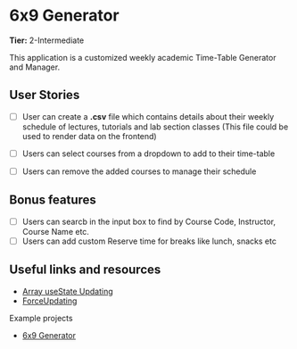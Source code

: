 # 6x9 Generator

**Tier:** 2-Intermediate

This application is a customized weekly academic Time-Table Generator and Manager.

## User Stories

- [ ] User can create a **.csv** file which contains details about their weekly schedule of lectures, tutorials and lab section classes (This file could be used to render data on the frontend)
- [ ] Users can select courses from a dropdown to add to their time-table
- [ ] Users can remove the added courses to manage their schedule


## Bonus features

- [ ] Users can searcb in the input box to find by Course Code, Instructor, Course Name etc.
- [ ] Users can add custom Reserve time for breaks like lunch, snacks etc

## Useful links and resources

- [Array useState Updating](https://stackoverflow.com/questions/56266575/why-is-usestate-not-triggering-re-render)
- [ForceUpdating](https://stackoverflow.com/questions/53215285/how-can-i-force-a-component-to-re-render-with-hooks-in-react)



Example projects

- [6x9 Generator](https://github.com/priyansh71/6x9-Generator)

